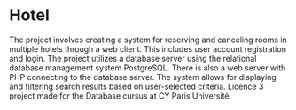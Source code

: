 # Hotel

The project involves creating a system for reserving and canceling rooms in multiple hotels through a web client. 
This includes user account registration and login. 
The project utilizes a database server using the relational database management system PostgreSQL. 
There is also a web server with PHP connecting to the database server. 
The system allows for displaying and filtering search results based on user-selected criteria. 
Licence 3 project made for the Database cursus at CY Paris Université.
